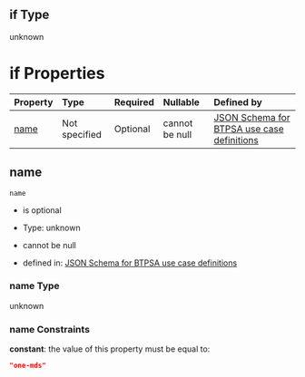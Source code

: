 ## if Type

unknown

# if Properties

| Property      | Type          | Required | Nullable       | Defined by                                                                                                                                                                                                        |
| :------------ | :------------ | :------- | :------------- | :---------------------------------------------------------------------------------------------------------------------------------------------------------------------------------------------------------------- |
| [name](#name) | Not specified | Optional | cannot be null | [JSON Schema for BTPSA use case definitions](btpsa-usecase-properties-services-items-allof-1-then-allof-83-if-properties-name.md "undefined#/properties/services/items/allOf/1/then/allOf/83/if/properties/name") |

## name



`name`

*   is optional

*   Type: unknown

*   cannot be null

*   defined in: [JSON Schema for BTPSA use case definitions](btpsa-usecase-properties-services-items-allof-1-then-allof-83-if-properties-name.md "undefined#/properties/services/items/allOf/1/then/allOf/83/if/properties/name")

### name Type

unknown

### name Constraints

**constant**: the value of this property must be equal to:

```json
"one-mds"
```
